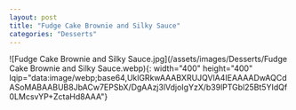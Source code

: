 ```yaml
---
layout: post
title: "Fudge Cake Brownie and Silky Sauce"
categories: "Desserts"
---
```

![Fudge Cake Brownie and Silky Sauce.jpg](/assets/images/Desserts/Fudge Cake Brownie and Silky Sauce.webp){: width="400" height="400" lqip="data:image/webp;base64,UklGRkwAAABXRUJQVlA4IEAAAADwAQCdASoMABAABUB8JbACw7EPSbX/DgAAzj3lVdjoIgYzX/b39lPTGbl25Bt5YIdQf0LMcsvYP+ZctaHd8AAA"}

